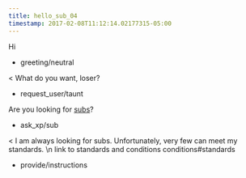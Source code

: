 ```yaml
---
title: hello_sub_04
timestamp: 2017-02-08T11:12:14.02177315-05:00
---
```


Hi
* greeting/neutral

< What do you want, loser?
* request_user/taunt

Are you looking for [subs](experience)?
* ask_xp/sub

< I am always looking for subs. Unfortunately, very few can meet my standards.
\n link to standards and conditions conditions#standards
* provide/instructions
